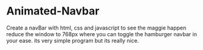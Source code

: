 # Animated-Navbar
Create a navBar with html, css and javascript to see the maggie happen reduce the window to 768px where you can toggle the hamburger navbar in your ease. its very simple program but its really nice.
